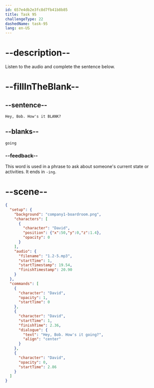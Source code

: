 ```yaml
---
id: 657e4db2e3fc8d7fb41b8b85
title: Task 95
challengeType: 22
dashedName: task-95
lang: en-US
---
```


<!--
AUDIO REFERENCE:
David: Hey, Bob. How's it going?
-->

# --description--

Listen to the audio and complete the sentence below.

# --fillInTheBlank--

## --sentence--

`Hey, Bob. How's it BLANK?`

## --blanks--

`going`

### --feedback--

This word is used in a phrase to ask about someone's current state or activities. It ends in `-ing`.

# --scene--

```json
{
  "setup": {
    "background": "company1-boardroom.png",
    "characters": [
      {
        "character": "David",
        "position": {"x":50,"y":0,"z":1.4},
        "opacity": 0
      }
    ],
    "audio": {
      "filename": "1.2-5.mp3",
      "startTime": 1,
      "startTimestamp": 19.54,
      "finishTimestamp": 20.90
    }
  },
  "commands": [
    {
      "character": "David",
      "opacity": 1,
      "startTime": 0
    },
    {
      "character": "David",
      "startTime": 1,
      "finishTime": 2.36,
      "dialogue": {
        "text": "Hey, Bob. How's it going?",
        "align": "center"
      }
    },
    {
      "character": "David",
      "opacity": 0,
      "startTime": 2.86
    }
  ]
}
```
